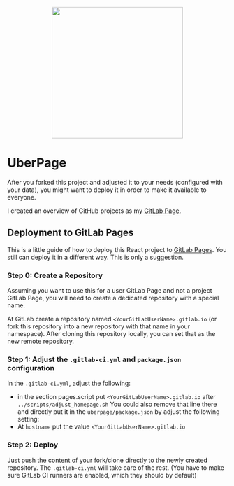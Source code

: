 <p align="center">
  <img src="https://raw.githubusercontent.com/StegSchreck/uberpage/master/uberpage/public/img/UberPage.png" width="300px">
</p>

# UberPage
After you forked this project and adjusted it to your needs (configured with your data), you might want to deploy it in order to make it available to everyone.

I created an overview of GitHub projects as my [GitLab Page](https://stegschreck.gitlab.io/).

## Deployment to GitLab Pages
This is a little guide of how to deploy this React project to [GitLab Pages](https://about.gitlab.com/product/pages/). You still can deploy it in a different way. This is only a suggestion.

### Step 0: Create a Repository
Assuming you want to use this for a user GitLab Page and not a project GitLab Page, you will need to create a dedicated repository with a special name.

At GitLab create a repository named `<YourGitLabUserName>.gitlab.io` (or fork this repository into a new repository with that name in your namespace). After cloning this repository locally, you can set that as the new remote repository.

### Step 1: Adjust the `.gitlab-ci.yml` and `package.json` configuration
In the `.gitlab-ci.yml`, adjust the following:
* in the section pages.script put `<YourGitLabUserName>.gitlab.io` after `../scripts/adjust_homepage.sh`
You could also remove that line there and directly put it in the `uberpage/package.json` by adjust the following setting:
* At `hostname` put the value `<YourGitLabUserName>.gitlab.io`


### Step 2: Deploy
Just push the content of your fork/clone directly to the newly created repository. The `.gitlab-ci.yml` will take care of the rest. (You have to make sure GitLab CI runners are enabled, which they should by default)
